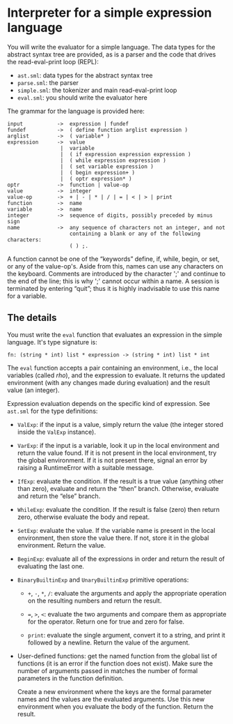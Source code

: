 Interpreter for a simple expression language
============================================

You will write the evaluator for a simple language. The data types
for the abstract syntax tree are provided, as is a parser and the
code that drives the read-eval-print loop (REPL):

* `ast.sml`: data types for the abstract syntax tree
* `parse.sml`: the parser
* `simple.sml`: the tokenizer and main read-eval-print loop
* `eval.sml`: you should write the evaluator here

The grammar for the language is provided here:

```
input           ->  expression | fundef
fundef          ->  ( define function arglist expression )
arglist         ->  ( variable* )
expression      ->  value
                 |  variable
                 |  ( if expression expression expression )
                 |  ( while expression expression )
                 |  ( set variable expression )
                 |  ( begin expression+ )
                 |  ( optr expression* )
optr            ->  function | value-op
value           ->  integer
value-op        ->  + | - | * | / | = | < | > | print
function        ->  name
variable        ->  name
integer         ->  sequence of digits, possibly preceded by minus sign
name            ->  any sequence of characters not an integer, and not
                    containing a blank or any of the following characters:
                    ( ) ;.
```

A function cannot be one of the “keywords” define, if, while, begin,
or set, or any of the value-op's. Aside from this, names can use any
characters on the keyboard. Comments are introduced by the
character ';' and continue to the end of the line; this is why ';'
cannot occur within a name. A session is terminated by entering
“quit”; thus it is highly inadvisable to use this name for a
variable.


The details
-----------

You must write the `eval` function that evaluates an expression in
the simple language. It's type signature is:

    fn: (string * int) list * expression -> (string * int) list * int

The `eval` function accepts a pair containing an environment, i.e.,
the local variables (called *rho*), and the expression to evaluate.
It returns the updated environment (with any changes made during
evaluation) and the result value (an integer).

Expression evaluation depends on the specific kind of expression.
See `ast.sml` for the type definitions:

*   `ValExp`: if the input is a value, simply return the value (the
    integer stored inside the `ValExp` instance).

*   `VarExp`: if the input is a variable, look it up in the local
    environment and return the value found. If it is not present in
    the local environment, try the global environment. If it is not
    present there, signal an error by raising a RuntimeError with a
    suitable message.

*   `IfExp`: evaluate the condition. If the result is a true
    value (anything other than zero), evaluate and return the
    “then” branch. Otherwise, evaluate and return the “else”
    branch.

*   `WhileExp`: evaluate the condition. If the result is false
    (zero) then return zero, otherwise evaluate the body and
    repeat.

*   `SetExp`: evaluate the value. If the variable name is present in
    the local environment, then store the value there. If not, store
    it in the global environment. Return the value.

*   `BeginExp`: evaluate all of the expressions in order and return
    the result of evaluating the last one.

*   `BinaryBuiltinExp` and `UnaryBuiltinExp` primitive operations:
    
    *   `+`, `-`, `*`, `/`: evaluate the arguments and
        apply the appropriate operation on the resulting numbers and
        return the result.

    *   `=`, `>`, `<`: evaluate the two arguments and compare them
        as appropriate for the operator. Return one for true and
        zero for false.

    *   `print`: evaluate the single argument, convert it to a
        string, and print it followed by a newline. Return the value
        of the argument.

*   User-defined functions: get the named function from the
    global list of functions (it is an error if the function
    does not exist). Make sure the number of arguments passed in
    matches the number of formal parameters in the function
    definition.

    Create a new environment where the keys are the formal
    parameter names and the values are the evaluated arguments.
    Use this new environment when you evaluate the body of the
    function. Return the result.
